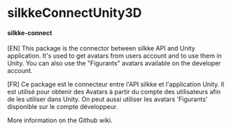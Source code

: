 # silkkeConnectUnity3D

#### silkke-connect 
[EN] This package is the connector between silkke API and Unity application. It's used to get avatars from users account and to use them in Unity. 
You can also use the "Figurants" avatars available on the developer account.

[FR] Ce package est le connecteur entre l'API silkke et l'application Unity. Il est utilisé pour obtenir des Avatars à partir du compte des utilisateurs afin de les utiliser dans Unity. 
On peut aussi utiliser les avatars 'Figurants' disponible sur le compte développeur.

More information on the Github wiki.
